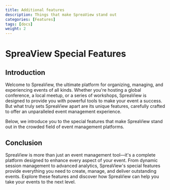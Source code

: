 ```yaml
---
title: Additional features
description: Things that make SpreaView stand out
categories: [Features]
tags: [docs]
weight: 2
---
```


# SpreaView Special Features

## Introduction

Welcome to SpreaView, the ultimate platform for organizing, managing, and experiencing events of all kinds. Whether you're hosting a global conference, a local meetup, or a series of workshops, SpreaView is designed to provide you with powerful tools to make your event a success. But what truly sets SpreaView apart are its unique features, carefully crafted to offer an unparalleled event management experience.

Below, we introduce you to the special features that make SpreaView stand out in the crowded field of event management platforms.

## Conclusion

SpreaView is more than just an event management tool—it's a complete platform designed to enhance every aspect of your event. From dynamic session management to advanced analytics, SpreaView's special features provide everything you need to create, manage, and deliver outstanding events. Explore these features and discover how SpreaView can help you take your events to the next level.
